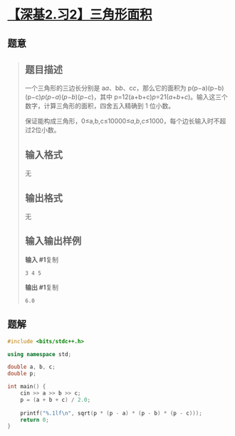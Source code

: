 #  [【深基2.习2】三角形面积](https://www.luogu.com.cn/problem/P5708)

## 题意

>   ## 题目描述
>
>   一个三角形的三边长分别是 a*a*、b*b*、c*c*，那么它的面积为 p(p−a)(p−b)(p−c)*p*(*p*−*a*)(*p*−*b*)(*p*−*c*)，其中 p=12(a+b+c)*p*=21(*a*+*b*+*c*)。输入这三个数字，计算三角形的面积，四舍五入精确到 1 位小数。
>
>   保证能构成三角形，0≤a,b,c≤10000≤*a*,*b*,*c*≤1000，每个边长输入时不超过2位小数。
>
>   ## 输入格式
>
>   无
>
>   ## 输出格式
>
>   无
>
>   ## 输入输出样例
>
>   **输入 #1**复制
>
>   ```
>   3 4 5
>   ```
>
>   **输出 #1**复制
>
>   ```
>   6.0
>   ```

## 题解



```c++
#include <bits/stdc++.h>

using namespace std;

double a, b, c;
double p;

int main() {
    cin >> a >> b >> c;
    p = (a + b + c) / 2.0;
    
    printf("%.1lf\n", sqrt(p * (p - a) * (p - b) * (p - c)));
    return 0;
}
```



```python3

```

